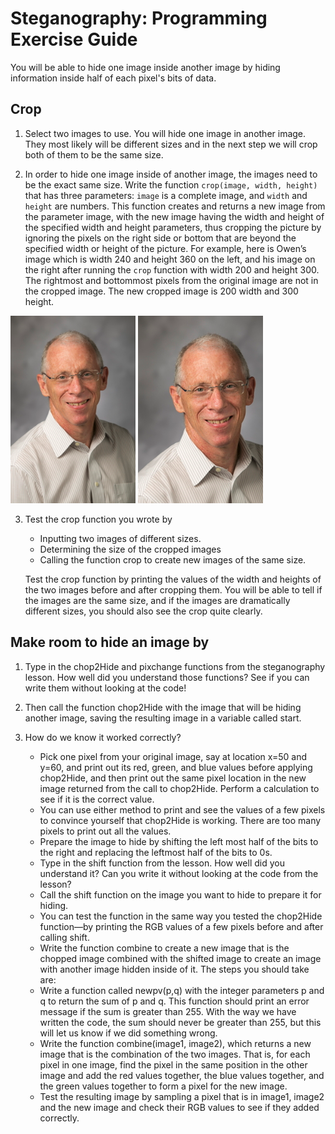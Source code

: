 # Steganography: Programming Exercise Guide

You will be able to hide one image inside another image by hiding information inside half of each pixel's bits of data. 

## Crop
1. Select two images to use. You will hide one image in another image. They most likely will be different sizes and in the next step we will crop both of them to be the same size.

2. In order to hide one image inside of another image, the images need to be the exact same size. Write the function `crop(image, width, height)` that has three parameters: `image` is a complete image, and `width` and `height` are numbers. This function creates and returns a new image from the parameter image, with the new image having the width and height of the specified width and height parameters, thus cropping the picture by ignoring the pixels on the right side or bottom that are beyond the specified width or height of the picture. For example, here is Owen’s image which is width 240 and height 360 on the left, and his image on the right after running the `crop` function with width 200 and height 300. The rightmost and bottommost pixels from the original image are not in the cropped image. The new cropped image is 200 width and 300 height.

<img src="./pic1.png" width=200>

<img src="./pic2.png" width=200>

3. Test the crop function you wrote by
   - Inputting two images of different sizes.
   - Determining the size of the cropped images
   - Calling the function crop to create new images of the same size.

   Test the crop function by printing the values of the width and heights of the two images before and after cropping them. You will be able to tell if the images are the same size, and if the images are dramatically different sizes, you should also see the crop quite clearly.
   
## Make room to hide an image by
1. Type in the chop2Hide and pixchange functions from the steganography lesson. How well did you understand those functions? See if you can write  them without looking at the code!
   
2. Then call the function chop2Hide with the image that will be hiding another image, saving the resulting image in a variable called start.
   
3. How do we know it worked correctly?
   - Pick one pixel from your original image, say at location x=50 and y=60, and print out its red, green, and blue values before applying chop2Hide, and then print out the same pixel location in the new image returned from the call to chop2Hide. Perform a calculation to see if it is the correct value.
   - You can use either method to print and see the values of a few pixels to convince yourself that chop2Hide is working. There are too many pixels to print out all the values.
   - Prepare the image to hide by shifting the left most half of the bits to the right and replacing the leftmost half of the bits to 0s.
   - Type in the shift function from the lesson. How well did you understand it? Can you write it without looking at the code from the lesson?
   - Call the shift function on the image you want to hide to prepare it for hiding.
   - You can test the function in the same way you tested the chop2Hide function—by printing the RGB values of a few pixels before and after calling shift.
   - Write the function combine to create a new image that is the chopped image combined with the shifted image to create an image with another image hidden inside of it. The steps you should take are:
   - Write a function called newpv(p,q) with the integer parameters p and q to return the sum of p and q. This function should print an error message if the sum is greater than 255. With the way we have written the code, the sum should never be greater than 255, but this will let us know if we did something wrong.
   - Write the function combine(image1, image2), which returns a new image that is the combination of the two images. That is, for each pixel in one image, find the pixel in the same position in the other image and add the red values together, the blue values together, and the green values together to form a pixel for the new image.
   - Test the resulting image by sampling a pixel that is in image1, image2 and the new image and check their RGB values to see if they added correctly.